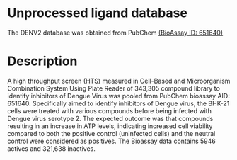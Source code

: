 # Unprocessed ligand database

The DENV2 database was obtained from PubChem [(BioAssay ID: 651640)](https://pubchem.ncbi.nlm.nih.gov/bioassay/651640)

# Description

A high throughput screen (HTS) measured in Cell-Based and Microorganism Combination System Using Plate Reader of 343,305 compound library to identify inhibitors of Dengue Virus was pooled from PubChem bioassay AID: 651640. Specifically aimed to identify inhibitors of Dengue virus, the BHK-21 cells were treated with various compounds before being infected with Dengue virus serotype 2. The expected outcome was that compounds resulting in an increase in ATP levels, indicating increased cell viability compared to both the positive control (uninfected cells) and the neutral control were considered as positives. The Bioassay data contains 5946 actives and 321,638 inactives.
